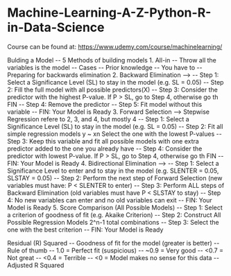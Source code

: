 # Machine-Learning-A-Z-Python-R-in-Data-Science
Course can be found at: https://www.udemy.com/course/machinelearning/

Bulding a Model
    -- 5 Methods of building models
        1. All-in
            -- Throw all the variables is the model
            -- Cases
                -- Prior knowledge
                -- You have to
                -- Preparing for backwards elimination
        2. Backward Elimination -->
            -- Step 1: Select a Significance Level (SL) to stay in the model (e.g. SL = 0.05)
            -- Step 2: Fill the full model with all possible predictors(X)
            -- Step 3: Consider the predictor with the highest P-value. If P > SL, go to Step 4, otherwise go th FIN
            -- Step 4: Remove the predictor
            -- Step 5: Fit model without this variable
            -- FIN: Your Model is Ready
        3. Forward Selection -->            Stepwise Regression refere to 2, 3, and 4, but mostly 4
            -- Step 1: Select a Significance Level (SL) to stay in the model (e.g. SL = 0.05)
            -- Step 2: Fit all simple regression models y ~ xn Select the one with the lowest P-values
            -- Step 3: Keep this variable and fit all possible models with one extra predictor added to the one you already have
            -- Step 4: Consider the predictor with lowest P-value. If P > SL, go to Step 4, otherwise go th FIN
            -- FIN: Your Model is Ready
        4. Bidirectional Elimination --> 
            -- Step 1: Select a Significance Level to enter and to stay in the model (e.g. SLENTER = 0.05, SLSTAY = 0.05)
            -- Step 2: Perform the next step of Forward Selection (new variables must have: P < SLENTER to enter)
            -- Step 3: Perform ALL steps of Backward Elimination (old variables must have P < SLSTAY to stay)
            -- Step 4: No new variables can enter and no old variables can exit
            -- FIN: Your Model is Ready
        5. Score Comparison (All Possible Models)
            -- Step 1: Select a criterion of goodness of fit (e.g. Akaike Criterion)
            -- Step 2: Construct All Possible Regression Models 2^n-1 total combinations
            -- Step 3: Select the one with the best criterion
            -- FIN: Your Model is Ready

Residual (R) Squared
    -- Goodness of fit for the model (greater is better)
    -- Rule of thumb
        -- 1.0 = Perfect fit (suspicious)
        -- ~0.9 = Very good
        -- <0.7 = Not great
        -- <0.4 = Terrible
        -- <0 = Model makes no sense for this data
    -- Adjusted R Squared